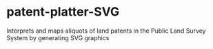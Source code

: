 # patent-platter-SVG
Interprets and maps aliquots of land patents in the Public Land Survey System by generating SVG graphics

